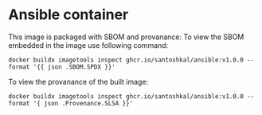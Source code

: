 # Ansible container

This image is packaged with SBOM and provanance:
To view the SBOM embedded in the image use following command:

```shell
docker buildx imagetools inspect ghcr.io/santoshkal/ansible:v1.0.0 --format '{{ json .SBOM.SPDX }}'
```

To view the provanance of the built image:

```
docker buildx imagetools inspect ghcr.io/santoshkal/ansible:v1.0.0 --format '{ json .Provenance.SLSA }}'
```
